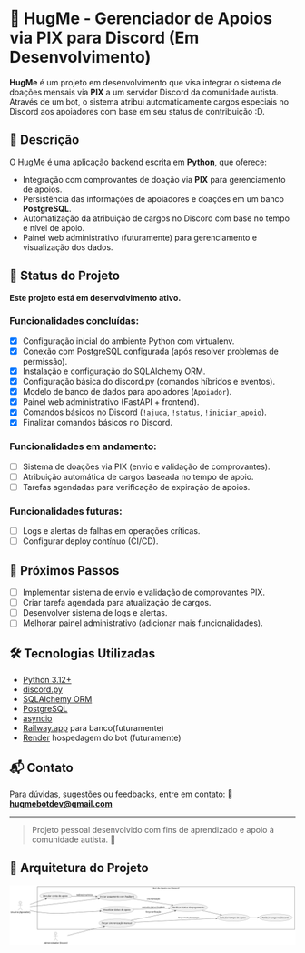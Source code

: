 # 🤗 HugMe - Gerenciador de Apoios via PIX para Discord (Em Desenvolvimento)
**HugMe** é um projeto em desenvolvimento que visa integrar o sistema de doações mensais via **PIX** a um servidor Discord da comunidade autista. Através de um bot, o sistema atribui automaticamente cargos especiais no Discord aos apoiadores com base em seu status de contribuição \:D.

## 📌 Descrição
O HugMe é uma aplicação backend escrita em **Python**, que oferece:
- Integração com comprovantes de doação via **PIX** para gerenciamento de apoios.
- Persistência das informações de apoiadores e doações em um banco **PostgreSQL**.
- Automatização da atribuição de cargos no Discord com base no tempo e nível de apoio.
- Painel web administrativo (futuramente) para gerenciamento e visualização dos dados.

## 🚧 Status do Projeto
**Este projeto está em desenvolvimento ativo.**
### Funcionalidades concluídas:
- [X] Configuração inicial do ambiente Python com virtualenv.
- [X] Conexão com PostgreSQL configurada (após resolver problemas de permissão).
- [X] Instalação e configuração do SQLAlchemy ORM.
- [X] Configuração básica do discord.py (comandos híbridos e eventos).
- [X] Modelo de banco de dados para apoiadores (`Apoiador`).
- [X] Painel web administrativo (FastAPI + frontend).
- [X] Comandos básicos no Discord (`!ajuda`, `!status`, `!iniciar_apoio`).
- [X] Finalizar comandos básicos no Discord.
### Funcionalidades em andamento:
- [ ] Sistema de doações via PIX (envio e validação de comprovantes).
- [ ] Atribuição automática de cargos baseada no tempo de apoio.
- [ ] Tarefas agendadas para verificação de expiração de apoios.
### Funcionalidades futuras:
- [ ] Logs e alertas de falhas em operações críticas.
- [ ] Configurar deploy contínuo (CI/CD).

## 🧭 Próximos Passos
- [ ] Implementar sistema de envio e validação de comprovantes PIX.
- [ ] Criar tarefa agendada para atualização de cargos.
- [ ] Desenvolver sistema de logs e alertas.
- [ ] Melhorar painel administrativo (adicionar mais funcionalidades).

## 🛠 Tecnologias Utilizadas
- [Python 3.12+](https://www.python.org/)
- [discord.py](https://github.com/Rapptz/discord.py)
- [SQLAlchemy ORM](https://www.sqlalchemy.org/)
- [PostgreSQL](https://www.postgresql.org/)
- [asyncio](https://docs.python.org/3/library/asyncio.html)
- [Railway.app](https://railway.app/) para banco(futuramente)
- [Render](https://render.com/) hospedagem do bot (futuramente)

## 📬 Contato
Para dúvidas, sugestões ou feedbacks, entre em contato:
📧 **[hugmebotdev@gmail.com](mailto:hugmebotdev@gmail.com)**

---
> Projeto pessoal desenvolvido com fins de aprendizado e apoio à comunidade autista. 💙

## 🧱 Arquitetura do Projeto
![Diagrama de arquitetura](docs/casodeuso.png)
